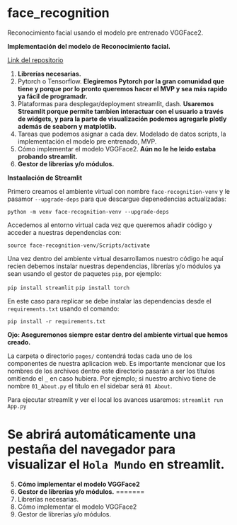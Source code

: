 # face_recognition

Reconocimiento facial usando el modelo pre entrenado VGGFace2.



**Implementación del modelo de Reconocimiento facial.**

[Link del repositorio](https://github.com/royquillca/face_recognition)

1. **Librerías necesarias.**
2. Pytorch o Tensorflow. **Elegiremos Pytorch por la gran comunidad que tiene y porque por lo pronto queremos hacer el MVP y sea más rapido ya fácil de programadr.**
3. Plataformas para desplegar/deployment streamlit, dash. **Usaremos Streamlit porque permite tambien interactuar con el usuario a través de widgets, y para la parte de visualización podemos agregarle plotly además de seaborn y matplotlib.**
4. Tareas que podemos asignar a cada dev. Modelado de datos scripts, la implementación el modelo pre entrenado, MVP.
5. Cómo implementar el modelo  VGGFace2. **Aún no le he leido estaba probando streamlit.**
6. **Gestor de librerías y/o módulos.**


**Instaalación de Streamlit**

Primero creamos el ambiente virtual con nombre ``face-recognition-venv`` y le pasamor  ``--upgrade-deps`` para que descargue depenedencias actualizadas:

``python -m venv face-recognition-venv --upgrade-deps``

Accedemos al entorno virtual cada vez que queremos añadir código y acceder a nuestras dependencias con:

``source face-recognition-venv/Scripts/activate``

Una vez dentro del ambiente virtual desarrollamos nuestro código he aquí recien debemos instalar nuestras dependencias, librerías y/o módulos ya sean usando el gestor de paquetes ``pip``, por ejemplo:

``pip install streamlit``
``pip install torch``

En este caso para replicar se debe instalar las dependencias desde el ``requirements.txt`` usando el comando:

``pip install -r requirements.txt``

**Ojo: Aseguremonos siempre estar dentro del ambiente virtual que hemos creado.**

La carpeta o directorio ``pages/`` contendrá todas cada uno de los componentes de nuestra aplicacion web. Es importante mencionar que los nombres de los archivos dentro este directorio pasarán a ser los títulos omitiendo el ``_`` en caso hubiera. Por ejemplo; si nuestro archivo tiene de nombre ``01_About.py`` el título en el sidebar será ``01 About``.



Para ejecutar streamlit y ver el local los avances usaremos:
``streamlit run App.py``

Se abrirá automáticamente una pestaña del navegador para visualizar el ``Hola Mundo`` en streamlit.
=======
5. **Cómo implementar el modelo  VGGFace2**
6. **Gestor de librerías y/o módulos.**
=======
1. Librerías necesarias.
2. Cómo implementar el modelo  VGGFace2
3. Gestor de librerías y/o módulos.
